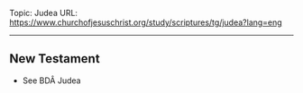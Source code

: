 Topic: Judea
URL: https://www.churchofjesuschrist.org/study/scriptures/tg/judea?lang=eng

---

## New Testament

- See BDÂ Judea

